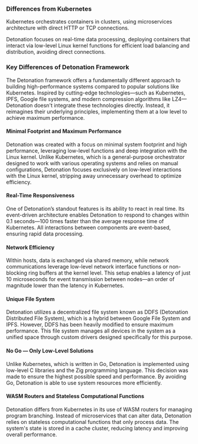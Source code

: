 ### Differences from Kubernetes

Kubernetes orchestrates containers in clusters, using microservices architecture with direct HTTP or TCP connections.

Detonation focuses on real-time data processing, deploying containers that interact via low-level Linux kernel functions for efficient load balancing and distribution, avoiding direct connections.

### Key Differences of Detonation Framework

The Detonation framework offers a fundamentally different approach to building high-performance systems compared to popular solutions like Kubernetes. Inspired by cutting-edge technologies—such as Kubernetes, IPFS, Google file systems, and modern compression algorithms like LZ4—Detonation doesn't integrate these technologies directly. Instead, it reimagines their underlying principles, implementing them at a low level to achieve maximum performance.

#### Minimal Footprint and Maximum Performance

Detonation was created with a focus on minimal system footprint and high performance, leveraging low-level functions and deep integration with the Linux kernel. Unlike Kubernetes, which is a general-purpose orchestrator designed to work with various operating systems and relies on manual configurations, Detonation focuses exclusively on low-level interactions with the Linux kernel, stripping away unnecessary overhead to optimize efficiency.

#### Real-Time Responsiveness

One of Detonation’s standout features is its ability to react in real time. Its event-driven architecture enables Detonation to respond to changes within 0.1 seconds—100 times faster than the average response time of Kubernetes. All interactions between components are event-based, ensuring rapid data processing.

#### Network Efficiency

Within hosts, data is exchanged via shared memory, while network communications leverage low-level network interface functions or non-blocking ring buffers at the kernel level. This setup enables a latency of just 10 microseconds for event transmission between nodes—an order of magnitude lower than the latency in Kubernetes.

#### Unique File System

Detonation utilizes a decentralized file system known as DDFS (Detonation Distributed File System), which is a hybrid between Google File System and IPFS. However, DDFS has been heavily modified to ensure maximum performance. This file system manages all devices in the system as a unified space through custom drivers designed specifically for this purpose.

#### No Go — Only Low-Level Solutions

Unlike Kubernetes, which is written in Go, Detonation is implemented using low-level C libraries and the Zig programming language. This decision was made to ensure the highest possible speed and performance. By avoiding Go, Detonation is able to use system resources more efficiently.

#### WASM Routers and Stateless Computational Functions

Detonation differs from Kubernetes in its use of WASM routers for managing program branching. Instead of microservices that can alter data, Detonation relies on stateless computational functions that only process data. The system's state is stored in a cache cluster, reducing latency and improving overall performance.

